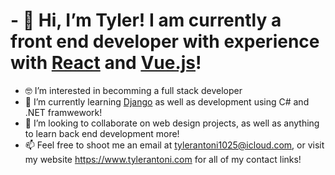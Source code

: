 # - 👋 Hi, I’m Tyler! I am currently a front end developer with experience with [React](https://reactjs.org/) and [Vue.js](https://vuejs.org/)!

- 🤓 I’m interested in becomming a full stack developer
- 🌱 I’m currently learning [Django](https://www.djangoproject.com/) as well as development using C# and .NET framwework!
- 🍻 I’m looking to collaborate on web design projects, as well as anything to learn back end development more!
- 📫 Feel free to shoot me an email at tylerantoni1025@icloud.com, or visit my website https://www.tylerantoni.com for all of my contact links!

<!---
Dibble710/Dibble710 is a ✨ special ✨ repository because its `README.md` (this file) appears on your GitHub profile.
You can click the Preview link to take a look at your changes.
--->
